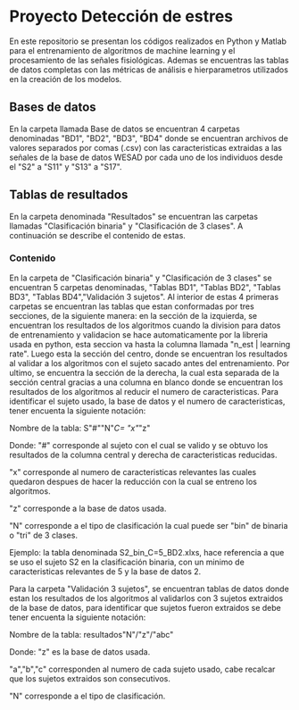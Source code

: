 # Proyecto Detección de estres
En este repositorio se presentan los códigos realizados en Python y Matlab para el entrenamiento de algoritmos de machine learning y el procesamiento de las señales fisiológicas. Ademas se encuentras las tablas de datos completas con las métricas de análisis e hierparametros utilizados en la creación de los modelos.  
## Bases de datos
En la carpeta llamada Base de datos se encuentran 4 carpetas denominadas "BD1", "BD2", "BD3", "BD4" donde se encuentran archivos de valores separados por comas (.csv) con las caracteristicas extraidas a las señales de la base de datos WESAD por cada uno de los individuos desde el "S2" a "S11" y "S13" a "S17".
## Tablas de resultados
En la carpeta denominada "Resultados" se encuentran las carpetas llamadas "Clasificación binaria" y "Clasificación de 3 clases". A continuación se describe el contenido de estas.

### Contenido
En la carpeta de "Clasificación binaria" y "Clasificación de 3 clases" se encuentran 5 carpetas denominadas, "Tablas BD1", "Tablas BD2", "Tablas BD3", "Tablas BD4","Validación 3 sujetos".
Al interior de estas 4 primeras carpetas se encuentran las tablas que estan conformadas por tres secciones, de la siguiente manera: en la sección de la izquierda, se encuentran los resultados de los algoritmos cuando la division para datos de entrenamiento y validacion se hace automaticamente por la libreria usada en python, esta seccion va hasta la columna llamada "n_est | learning rate". Luego esta la sección del centro, donde se encuentran los resultados al validar a los algoritmos con el sujeto sacado antes del entrenamiento. Por ultimo, se encuentra la sección de la derecha, la cual esta separada de la sección central gracias a una columna en blanco donde se encuentran los resultados de los algoritmos al reducir el numero de caracteristicas. Para identificar el sujeto usado, la base de datos y el numero de caracteristicas, tener encuenta la siguiente notación:

Nombre de la tabla: S"#""N"_C= "x"_"z"

Donde: "#" corresponde al sujeto con el cual se valido y se obtuvo los resultados de la columna central y derecha de caracteristicas reducidas.
  
  "x" corresponde al numero de caracteristicas relevantes las cuales quedaron despues de hacer la reducción con la cual se entreno los algoritmos.
  
  "z" corresponde a la base de datos usada.
  
  "N" corresponde a el tipo de clasificación la cual puede ser "bin" de binaria o "tri" de 3 clases.
  
 Ejemplo: la tabla denominada S2_bin_C=5_BD2.xlxs, hace referencia a que se uso el sujeto S2 en la clasificación binaria, con un minimo de caracteristicas relevantes de 5 y la base de datos 2.

Para la carpeta "Validación 3 sujetos", se encuentran tablas de datos donde estan los resultados de los algoritmos al validarlos con 3 sujetos extraidos de la base de datos, para identificar que sujetos fueron extraidos se debe tener encuenta la siguiente notación:

Nombre de la tabla: resultados"N"/"z"/"abc" 

Donde: "z" es la base de datos usada.
  
  "a","b","c" corresponden al numero de cada sujeto usado, cabe recalcar que los sujetos extraidos son consecutivos.
                               
  "N" corresponde a el tipo de clasificación.

